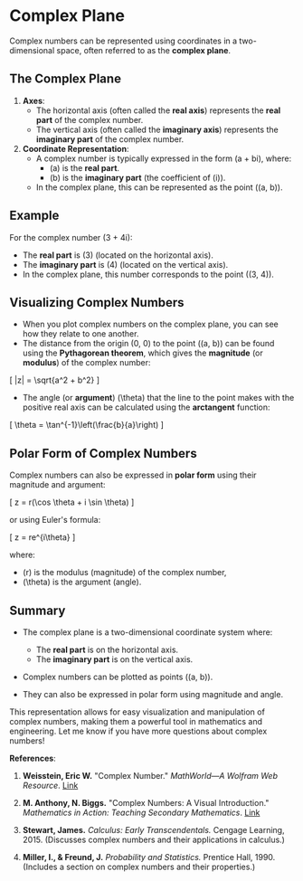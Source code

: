 # Complex Plane

Complex numbers can be represented using coordinates in a two-dimensional space, often referred to as the **complex plane**.

## The Complex Plane

1. **Axes**:
    - The horizontal axis (often called the **real axis**) represents the **real part** of the complex number.
    - The vertical axis (often called the **imaginary axis**) represents the **imaginary part** of the complex number.
2. **Coordinate Representation**:
    - A complex number is typically expressed in the form \(a + bi\), where:
        - \(a\) is the **real part**.
        - \(b\) is the **imaginary part** (the coefficient of \(i\)).
    - In the complex plane, this can be represented as the point \((a, b)\).

## Example

For the complex number \(3 + 4i\):

- The **real part** is \(3\) (located on the horizontal axis).
- The **imaginary part** is \(4\) (located on the vertical axis).
- In the complex plane, this number corresponds to the point \((3, 4)\).

## Visualizing Complex Numbers
- When you plot complex numbers on the complex plane, you can see how they relate to one another.
- The distance from the origin (0, 0) to the point \((a, b)\) can be found using the **Pythagorean theorem**, which gives the **magnitude** (or **modulus**) of the complex number:

\[
|z| = \sqrt{a^2 + b^2}
\]

- The angle (or **argument**) \(\theta\) that the line to the point makes with the positive real axis can be calculated using the **arctangent** function:

\[
\theta = \tan^{-1}\left(\frac{b}{a}\right)
\]

## Polar Form of Complex Numbers

Complex numbers can also be expressed in **polar form** using their magnitude and argument:

\[
z = r(\cos \theta + i \sin \theta)
\]

or using Euler's formula:

\[
z = re^{i\theta}
\]

where:

- \(r\) is the modulus (magnitude) of the complex number,
- \(\theta\) is the argument (angle).

## Summary

- The complex plane is a two-dimensional coordinate system where:

    - The **real part** is on the horizontal axis.
    - The **imaginary part** is on the vertical axis.

- Complex numbers can be plotted as points \((a, b)\).
- They can also be expressed in polar form using magnitude and angle.

This representation allows for easy visualization and manipulation of complex numbers, making them a powerful tool in mathematics and engineering. Let me know if you have more questions about complex numbers!

**References**:

1. **Weisstein, Eric W.** "Complex Number." *MathWorld—A Wolfram Web Resource*. [Link](https://mathworld.wolfram.com/ComplexNumber.html)

2. **M. Anthony, N. Biggs.** "Complex Numbers: A Visual Introduction." *Mathematics in Action: Teaching Secondary Mathematics*. [Link](https://www.cambridge.org/core/books/abs/mathematics-in-action/complex-numbers-a-visual-introduction/FFA285A571F8001E4683F63FC895FC0F)

3. **Stewart, James.** *Calculus: Early Transcendentals.* Cengage Learning, 2015. (Discusses complex numbers and their applications in calculus.)

4. **Miller, I., & Freund, J.** *Probability and Statistics.* Prentice Hall, 1990. (Includes a section on complex numbers and their properties.)